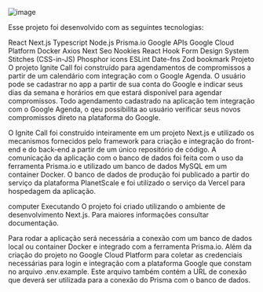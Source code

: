 ![image](https://user-images.githubusercontent.com/107967510/218321398-5247000a-0680-4636-915f-b633d52e672d.png)

Esse projeto foi desenvolvido com as seguintes tecnologias:

React
Next.js
Typescript
Node.js
Prisma.io
Google APIs
Google Cloud Platform
Docker
Axios
Next Seo
Nookies
React Hook Form
Design System
Stitches (CSS-in-JS)
Phosphor icons
ESLint
Date-fns
Zod
bookmark Projeto
O projeto Ignite Call foi construído para agendamentos de compromissos a partir de um calendário com integração com o Google Agenda. O usuário pode se cadastrar no app a partir de sua conta do Google e indicar seus dias da semana e horários em que estará disponível para agendar compromissos. Todo agendamento cadastrado na aplicação tem integração com o Google Agenda, o qeu possibilita ao usuário verificar seus novos compromissos direto na plataforma do Google.

O Ignite Call foi construído inteiramente em um projeto Next.js e utilizado os mecanismos fornecidos pelo framework para criação e integração do front-end e do back-end a partir de um único repositório de código. A comunicação da aplicação com o banco de dados foi feita com o uso da ferramenta Prisma.io e utilizado um banco de dados MySQL em um container Docker. O banco de dados de produção foi publicado a partir do serviço da plataforma PlanetScale e foi utilizado o serviço da Vercel para hospedagem da aplicação.

computer Executando
O projeto foi criado utilizando o ambiente de desenvolvimento Next.js. Para maiores informações consultar documentação.

Para rodar a aplicação será necessária a conexão com um banco de dados local ou container Docker e integrado com a ferramenta Prisma.io. Além da criação do projeto no Google Cloud Platform para coletar as credenciais necessárias para login e integração com a plataforma Google que constam no arquivo .env.example. Este arquivo também contém a URL de conexão que deverá ser utilizada para a conexão do Prisma com o banco de dados.

